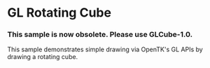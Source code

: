 GL Rotating Cube
================

### This sample is now obsolete. Please use GLCube-1.0.

This sample demonstrates simple drawing via OpenTK's GL APIs by
drawing a rotating cube.
